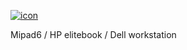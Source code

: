 [![icon](https://skillicons.dev/icons?i=debian,ubuntu,python,php,js,figma&theme=dark)](https://skillicons.dev)

Mipad6 / HP elitebook / Dell workstation
